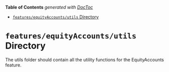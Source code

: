<!-- START doctoc generated TOC please keep comment here to allow auto update -->
<!-- DON'T EDIT THIS SECTION, INSTEAD RE-RUN doctoc TO UPDATE -->

**Table of Contents** _generated with [DocToc](https://github.com/thlorenz/doctoc)_

- [`features/equityAccounts/utils` Directory](#featuresequityaccountsutils-directory)

<!-- END doctoc generated TOC please keep comment here to allow auto update -->

# `features/equityAccounts/utils` Directory

The utils folder should contain all the utility functions for the EquityAccounts feature.
